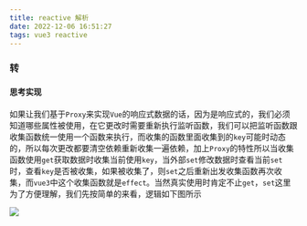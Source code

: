 ```yaml
---
title: reactive 解析
date: 2022-12-06 16:51:27
tags: vue3 reactive
---
```


### 转

#### 思考实现

如果让我们基于`Proxy`来实现`Vue`的响应式数据的话，因为是响应式的，我们必须知道哪些属性被使用，在它更改时需要重新执行监听函数，我们可以把监听函数跟收集函数统一使用一个函数来执行，而收集的函数里面收集到的`key`可能时动态的，所以每次更改都要清空依赖重新收集一遍依赖，加上`Proxy`的特性所以当收集函数使用`get`获取数据时收集当前使用`key`，当外部`set`修改数据时查看当前`set`时，查看`key`是否被收集，如果被收集了，则`set`之后重新出发收集函数再次收集，而`vue3`中这个收集函数就是`effect`。当然真实使用时肯定不止`get`，`set`这里为了方便理解，我们先按简单的来看，逻辑如下图所示

![](https://bill-lai.github.io/article/6452d43210bfdd32fd3c/image/realize.drawio.svg)

